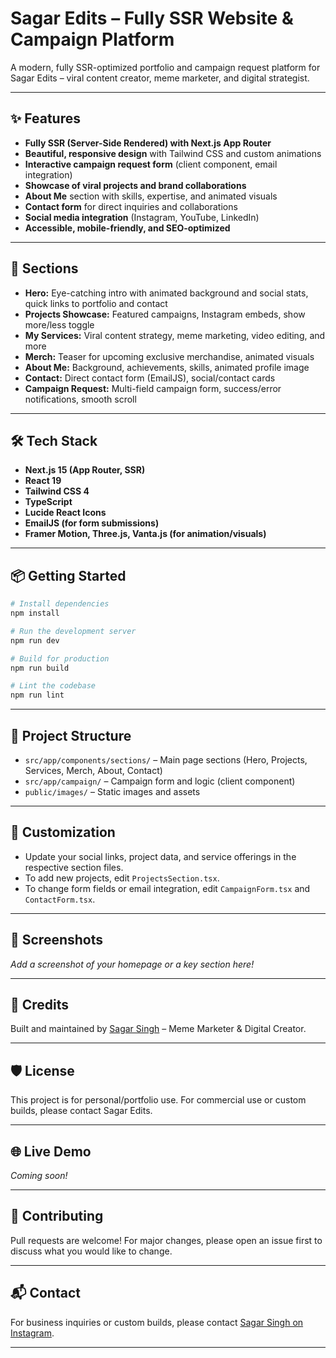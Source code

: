 ﻿# Sagar Edits – Fully SSR Website & Campaign Platform

A modern, fully SSR-optimized portfolio and campaign request platform for Sagar Edits – viral content creator, meme marketer, and digital strategist.

---

## ✨ Features

- **Fully SSR (Server-Side Rendered) with Next.js App Router**
- **Beautiful, responsive design** with Tailwind CSS and custom animations
- **Interactive campaign request form** (client component, email integration)
- **Showcase of viral projects and brand collaborations**
- **About Me** section with skills, expertise, and animated visuals
- **Contact form** for direct inquiries and collaborations
- **Social media integration** (Instagram, YouTube, LinkedIn)
- **Accessible, mobile-friendly, and SEO-optimized**

---

## 🚀 Sections

- **Hero:** Eye-catching intro with animated background and social stats, quick links to portfolio and contact
- **Projects Showcase:** Featured campaigns, Instagram embeds, show more/less toggle
- **My Services:** Viral content strategy, meme marketing, video editing, and more
- **Merch:** Teaser for upcoming exclusive merchandise, animated visuals
- **About Me:** Background, achievements, skills, animated profile image
- **Contact:** Direct contact form (EmailJS), social/contact cards
- **Campaign Request:** Multi-field campaign form, success/error notifications, smooth scroll

---

## 🛠️ Tech Stack

- **Next.js 15 (App Router, SSR)**
- **React 19**
- **Tailwind CSS 4**
- **TypeScript**
- **Lucide React Icons**
- **EmailJS (for form submissions)**
- **Framer Motion, Three.js, Vanta.js (for animation/visuals)**

---

## 📦 Getting Started

```bash
# Install dependencies
npm install

# Run the development server
npm run dev

# Build for production
npm run build

# Lint the codebase
npm run lint
```

---

## 📁 Project Structure

- `src/app/components/sections/` – Main page sections (Hero, Projects, Services, Merch, About, Contact)
- `src/app/campaign/` – Campaign form and logic (client component)
- `public/images/` – Static images and assets

---

## 📝 Customization

- Update your social links, project data, and service offerings in the respective section files.
- To add new projects, edit `ProjectsSection.tsx`.
- To change form fields or email integration, edit `CampaignForm.tsx` and `ContactForm.tsx`.

---

## 📸 Screenshots

_Add a screenshot of your homepage or a key section here!_

---

## 📣 Credits

Built and maintained by [Sagar Singh](https://instagram.com/sagar.edits) – Meme Marketer & Digital Creator.

---

## 🛡️ License

This project is for personal/portfolio use. For commercial use or custom builds, please contact Sagar Edits.

---

## 🌐 Live Demo

_Coming soon!_

---

## 🤝 Contributing

Pull requests are welcome! For major changes, please open an issue first to discuss what you would like to change.

---

## 📬 Contact

For business inquiries or custom builds, please contact [Sagar Singh on Instagram](https://instagram.com/sagar.edits).

---
